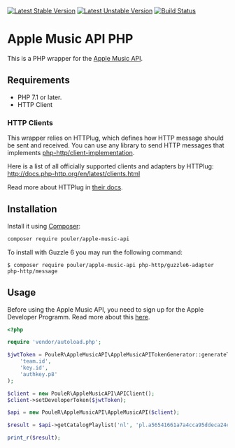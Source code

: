[![Latest Stable Version](https://poser.pugx.org/pouler/apple-music-api/v/stable)](https://packagist.org/packages/pouler/apple-music-api)
[![Latest Unstable Version](https://poser.pugx.org/pouler/apple-music-api/v/unstable)](https://packagist.org/packages/pouler/apple-music-api)
[![Build Status](https://travis-ci.org/PouleR/apple-music-api.svg?branch=master)](https://travis-ci.org/PouleR/apple-music-api)



# Apple Music API PHP

This is a PHP wrapper for the [Apple Music API](https://developer.apple.com/documentation/applemusicapi).

## Requirements
* PHP 7.1 or later.
* HTTP Client

### HTTP Clients
This wrapper relies on HTTPlug, which defines how HTTP message should be sent and received. You can use any library to send HTTP messages
that implements [php-http/client-implementation](https://packagist.org/providers/php-http/client-implementation).

Here is a list of all officially supported clients and adapters by HTTPlug: http://docs.php-http.org/en/latest/clients.html

Read more about HTTPlug in [their docs](http://docs.php-http.org/en/latest/httplug/users.html).

## Installation
Install it using [Composer](https://getcomposer.org/):

```sh
composer require pouler/apple-music-api
```

To install with Guzzle 6 you may run the following command: 

```
$ composer require pouler/apple-music-api php-http/guzzle6-adapter php-http/message
```

## Usage
Before using the Apple Music API, you need to sign up for the Apple Developer Programm. Read more about this [here](https://developer.apple.com/documentation/applemusicapi/getting_keys_and_creating_tokens).

```php
<?php

require 'vendor/autoload.php';

$jwtToken = PouleR\AppleMusicAPI\AppleMusicAPITokenGenerator::generateToken(
    'team.id',
    'key.id',
    'authkey.p8'
);

$client = new PouleR\AppleMusicAPI\APIClient();
$client->setDeveloperToken($jwtToken);

$api = new PouleR\AppleMusicAPI\AppleMusicAPI($client);

$result = $api->getCatalogPlaylist('nl', 'pl.a56541661a7a4cca95ddeca24e5e5316');

print_r($result);
```
